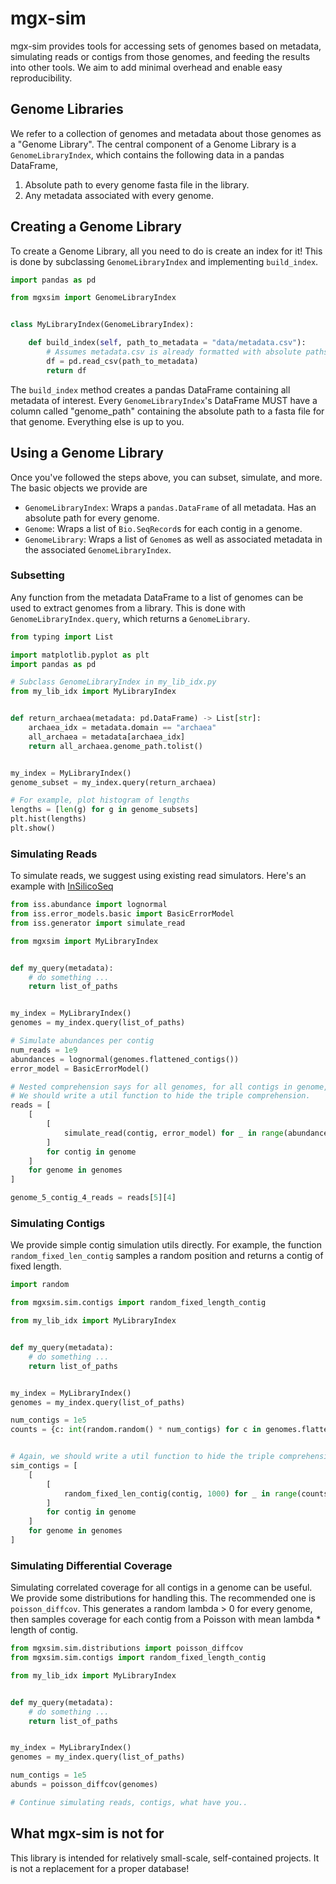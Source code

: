 # mgx-sim

mgx-sim provides tools for accessing sets of genomes based on metadata, simulating reads or contigs from those genomes, and feeding the results into other tools. We aim to add minimal overhead and enable easy reproducibility.

## Genome Libraries

We refer to a collection of genomes and metadata about those genomes as a "Genome Library". The central component of a Genome Library is a `GenomeLibraryIndex`, which contains the following data in a pandas DataFrame,

1. Absolute path to every genome fasta file in the library.
2. Any metadata associated with every genome.

## Creating a Genome Library

To create a Genome Library, all you need to do is create an index for it! This is done by subclassing `GenomeLibraryIndex` and implementing `build_index`. 

```python
import pandas as pd

from mgxsim import GenomeLibraryIndex


class MyLibraryIndex(GenomeLibraryIndex):

    def build_index(self, path_to_metadata = "data/metadata.csv"):
        # Assumes metadata.csv is already formatted with absolute paths.
        df = pd.read_csv(path_to_metadata)
        return df
```

The `build_index` method creates a pandas DataFrame containing all metadata of interest. Every `GenomeLibraryIndex`'s DataFrame MUST have a column called "genome_path" containing the absolute path to a fasta file for that genome. Everything else is up to you.

## Using a Genome Library

Once you've followed the steps above, you can subset, simulate, and more. The basic objects we provide are

- `GenomeLibraryIndex`: Wraps a `pandas.DataFrame` of all metadata. Has an absolute path for every genome.
- `Genome`: Wraps a list of `Bio.SeqRecord`s for each contig in a genome.
- `GenomeLibrary`: Wraps a list of `Genome`s as well as associated metadata in the associated `GenomeLibraryIndex`.

### Subsetting

Any function from the metadata DataFrame to a list of genomes can be used to extract genomes from a library. This is done with `GenomeLibraryIndex.query`, which returns a `GenomeLibrary`.

```python
from typing import List

import matplotlib.pyplot as plt
import pandas as pd

# Subclass GenomeLibraryIndex in my_lib_idx.py
from my_lib_idx import MyLibraryIndex


def return_archaea(metadata: pd.DataFrame) -> List[str]:
    archaea_idx = metadata.domain == "archaea"
    all_archaea = metadata[archaea_idx]
    return all_archaea.genome_path.tolist()


my_index = MyLibraryIndex()
genome_subset = my_index.query(return_archaea)

# For example, plot histogram of lengths
lengths = [len(g) for g in genome_subsets]
plt.hist(lengths)
plt.show()
```

### Simulating Reads

To simulate reads, we suggest using existing read simulators. Here's an example with [InSilicoSeq](https://github.com/HadrienG/InSilicoSeq)

```python
from iss.abundance import lognormal
from iss.error_models.basic import BasicErrorModel
from iss.generator import simulate_read

from mgxsim import MyLibraryIndex


def my_query(metadata):
    # do something ...
    return list_of_paths


my_index = MyLibraryIndex()
genomes = my_index.query(list_of_paths)

# Simulate abundances per contig
num_reads = 1e9
abundances = lognormal(genomes.flattened_contigs())
error_model = BasicErrorModel()

# Nested comprehension says for all genomes, for all contigs in genome, simulate reads.
# We should write a util function to hide the triple comprehension.
reads = [
    [
        [
            simulate_read(contig, error_model) for _ in range(abundances[contig] * num_reads)
        ]
        for contig in genome
    ] 
    for genome in genomes
]

genome_5_contig_4_reads = reads[5][4]
```

### Simulating Contigs

We provide simple contig simulation utils directly. For example, the function `random_fixed_len_contig` samples a random position and returns a contig of fixed length.

```python
import random

from mgxsim.sim.contigs import random_fixed_length_contig

from my_lib_idx import MyLibraryIndex


def my_query(metadata):
    # do something ...
    return list_of_paths


my_index = MyLibraryIndex()
genomes = my_index.query(list_of_paths)

num_contigs = 1e5
counts = {c: int(random.random() * num_contigs) for c in genomes.flattened_contigs()}


# Again, we should write a util function to hide the triple comprehension.
sim_contigs = [
    [
        [
            random_fixed_len_contig(contig, 1000) for _ in range(counts[contig])
        ]
        for contig in genome
    ] 
    for genome in genomes
]
```

### Simulating Differential Coverage

Simulating correlated coverage for all contigs in a genome can be useful. We provide some distributions for handling this. The recommended one is `poisson_diffcov`. This generates a random lambda > 0 for every genome, then samples coverage for each contig from a Poisson with mean lambda * length of contig.

```python
from mgxsim.sim.distributions import poisson_diffcov
from mgxsim.sim.contigs import random_fixed_length_contig

from my_lib_idx import MyLibraryIndex


def my_query(metadata):
    # do something ...
    return list_of_paths


my_index = MyLibraryIndex()
genomes = my_index.query(list_of_paths)

num_contigs = 1e5
abunds = poisson_diffcov(genomes)

# Continue simulating reads, contigs, what have you..
```

## What mgx-sim is not for

This library is intended for relatively small-scale, self-contained projects. It is not a replacement for a proper database!
